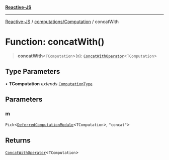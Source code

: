 [**Reactive-JS**](../../../README.md)

***

[Reactive-JS](../../../README.md) / [computations/Computation](../README.md) / concatWith

# Function: concatWith()

> **concatWith**\<`TComputation`\>(`m`): [`ConcatWithOperator`](../interfaces/ConcatWithOperator.md)\<`TComputation`\>

## Type Parameters

• **TComputation** *extends* [`ComputationType`](../../type-aliases/ComputationType.md)

## Parameters

### m

`Pick`\<[`DeferredComputationModule`](../../interfaces/DeferredComputationModule.md)\<`TComputation`\>, `"concat"`\>

## Returns

[`ConcatWithOperator`](../interfaces/ConcatWithOperator.md)\<`TComputation`\>
